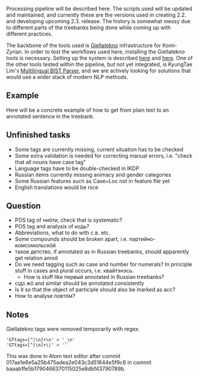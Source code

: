 Processing pipeline will be described here. The scripts used will be updated and maintained, and currently these are the versions used in creating 2.2. and developing upcoming 2.3. release. The history is somewhat messy due to different parts of the treebanks being done while coming up with different practices. 

The backbone of the tools used is [Giellatekno](http://giellatekno.uit.no/) infrastructure for Komi-Zyrian. In order to test the workflows used here, installing the Giellatekno tools is necessary. Setting up the system is described [here](http://giellatekno.uit.no/doc/infra/GettingStarted.html) and [here](http://giellatekno.uit.no/doc/infra/infraremake/GettingStartedWithTheNewInfra.html). One of the other tools tested within the pipeline, but not yet integrated, is KyungTae Lim's [Multilingual BIST Parser](https://github.com/jujbob/multilingual-bist-parser), and we are actively looking for solutions that would use a wider stack of modern NLP methods.

## Example

Here will be a concrete example of how to get from plain text to an annotated sentence in the treebank.

## Unfinished tasks

- Some tags are currently missing, current situation has to be checked
- Some extra validation is needed for correcting manual errors, i.e. "check that all nouns have case tag"
- Language tags have to be double-checked in IKDP
- Russian items currently missing animacy and gender categories
- Some Russian features such as Case=Loc not in feature file yet
- English translations would be nice

## Question

- POS tag of ниӧти, check that is systematic?
- POS tag and analysis of кодь?
- Abbreviations, what to do with с.в. etc.
- Some compounds should be broken apart, i.e. партийно-комсомольскӧй
- такое детство, if annotated as in Russian treebanks, should apparently get relation amod
- Do we need tagging such as case and number for numerals? In principle stuff in cases and plural occurs, i.e. квайтэнэсь.
    - How is stuff like первый annotated in Russian treebanks?
- сідз жӧ and similar should be annotated consistently
- Is it so that the object of participle should also be marked as acc?
- How to analyse ловтӧм?

## Notes

Giellatekno tags were removed temporarily with regex:

```
'GTtags=[^|\n]+\n' > '_\n'
'GTtags=[^|\n]+\|' > ''
```

This was done in Atom text editor after commit 017ae1e6e5a25b475adea2e043c3d51644e5f9c6 in commit baaab1fe5b1790466370115025e8dbf43790789b.
